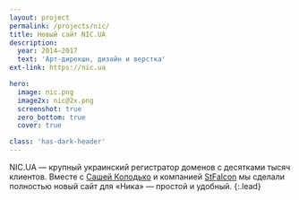 ```yaml
---
layout: project
permalink: /projects/nic/
title: Новый сайт NIC.UA
description:
  year: 2014–2017
  text: 'Арт-дирекшн, дизайн и верстка'
ext-link: https://nic.ua

hero:
  image: nic.png
  image2x: nic@2x.png
  screenshot: true
  zero_bottom: true
  cover: true

class: 'has-dark-header'
---
```


NIC.UA — крупный украинский регистратор доменов с десятками тысяч клиентов. Вместе с [Сашей Колодько](http://alexkolodko.com) и компанией [StFalcon](http://stfalcon.com/) мы сделали полностью новый сайт для «Ника» — простой и удобный.
{:.lead}

